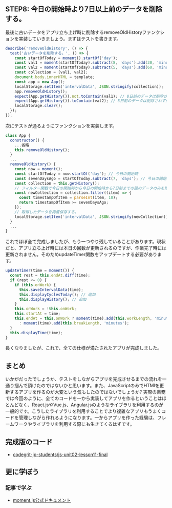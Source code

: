 ## STEP8: 今日の開始時より7日以上前のデータを削除する。

最後に古いデータをアプリ立ち上げ時に削除するremoveOldHistoryファンクションを実装していきましょう。まずはテストを書きます。

```javascript
describe('removeOldHistory', () => {
  test('古いデータを削除する。', () => {
    const startOfToday = moment().startOf('day');
    const val1 = moment(startOfToday).subtract(8, 'days').add(30, 'minutes').valueOf(); // 8日前のデータを作成
    const val2 = moment(startOfToday).subtract(5, 'days').add(60, 'minutes').valueOf(); // 5日前のデータを作成
    const collection = [val1, val2];
    document.body.innerHTML = template;
    const app = new App();
    localStorage.setItem('intervalData', JSON.stringify(collection));
    app.removeOldHistory();
    expect(App.getHistory()).not.toContain(val1); // 8日前のデータは削除される。
    expect(App.getHistory()).toContain(val2); // 5日前のデータは削除されず残る。
    localStorage.clear();
  });
});
```

次にテストが通るようにファンクションを実装します。

```javascript
class App {
  constructor() {
    ...省略
    this.removeOldHistory();
  }
  ...
  removeOldHistory() {
    const now = moment();
    const startOfToday = now.startOf('day'); // 今日の開始時
    const sevenDaysAgo = startOfToday.subtract(7, 'days'); // 今日の開始時から7日前
    const collection = this.getHistory(); 
    // フィルター関数で今日の開始時から今日の開始時から7日前までの間のデータのみを取得する
    const newCollection = collection.filter((item) => {
      const timestampOfItem = parseInt(item, 10);
      return timestampOfItem >= sevenDaysAgo;
    });
    // 取得したデータを再度保存する。
    localStorage.setItem('intervalData', JSON.stringify(newCollection));
  }
  ...
}
```

これでほぼ全て完成しましたが、もう一つやり残していることがあります。現状だと、アプリ立ち上げ時には本日の回数が更新されるのですが、作業完了時には更新されません。そのためupdateTimer関数をアップデートする必要があります。

```javascript
updateTimer(time = moment()) {
  const rest = this.endAt.diff(time);
  if (rest <= 0) {
    if (this.onWork) {
      this.saveIntervalData(time);
      this.displayCyclesToday(); // 追加
      this.displayHistory(); // 追加
    }
    this.onWork = !this.onWork;
    this.startAt = time;
    this.endAt = this.onWork ? moment(time).add(this.workLength, 'minutes')
      : moment(time).add(this.breakLength, 'minutes');
  }
  this.displayTime(time);
}
```

長くなりましたが、これで、全ての仕様が満たされたアプリが完成しました。

## まとめ

いかがだったでしょうか、テストをしながらアプリを完成させるまでの流れを一通り掴んで頂けたのではないかと思います。また、JavaScriptのみでHTMlを更新するアプリを作るのが大変という気もしたのではないでしょうか? 実際の業務では今回のように、全てのコードを一から実装してアプリを作るということはほとんどなく、React.jsやVue.js、Angular.jsのようなライブラリを利用するのが一般的です。こうしたライブラリを利用することでより複雑なアプリもうまくコードを管理しながら作れるようになります。一からアプリを作った経験は、フレームワークやライブラリを利用する際にも生きてくるはずです。

## 完成版のコード

- [codegrit-jp-students/js-unit02-lesson11-final](https://github.com/codegrit-jp-students/js-unit02-lesson11-final)

## 更に学ぼう

### 記事で学ぶ

- [moment.js公式ドキュメント](https://momentjs.com/docs/)
